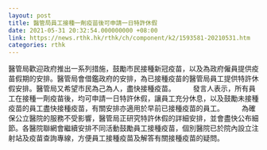 ```yaml
---
layout: post
title: 醫管局員工接種一劑疫苗後可申請一日特許休假
date: 2021-05-31 20:32:54.000000000 +08:00
link: https://news.rthk.hk/rthk/ch/component/k2/1593581-20210531.htm
categories: rthk
---
```


醫管局歡迎政府推出一系列措施，鼓勵市民接種新冠疫苗，以及為政府僱員提供疫苗假期的安排。醫管局會借鑑政府的安排，為已接種疫苗的醫管局員工提供特許休假安排。醫管局又希望市民為己為人，盡快接種疫苗。
　　 
發言人表示，所有員工在接種一劑疫苗後，均可申請一日特許休假，讓員工充分休息，以及鼓勵未接種疫苗的員工盡快接種疫苗，有關安排亦適用於早前已接種疫苗的員工。
　　 
為確保公立醫院的服務不受影響，醫管局正研究特許休假的詳細安排，並會盡快公布細節。各醫院聯網會繼續安排不同活動鼓勵員工接種疫苗，個別醫院已於院內設立注射站及疫苗查詢專線，方便員工接種疫苗及解答有關接種疫苗的疑問。
